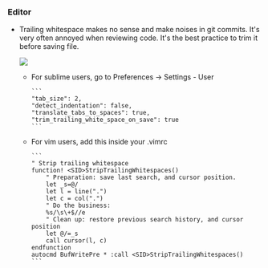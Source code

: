### Editor

* Trailing whitespace makes no sense and make noises in git commits. It's very often annoyed when reviewing code. It's the best practice to trim it before saving file.

  ![](http://lh5.ggpht.com/_qSmJ0dW70FE/TPfBQjvbHQI/AAAAAAAAAWA/U7BUO-LzHwU/git%20diff.png)

  * For sublime users, go to Preferences -> Settings - User

        ```
        "tab_size": 2,
        "detect_indentation": false,
        "translate_tabs_to_spaces": true,
        "trim_trailing_white_space_on_save": true
        ```
  * For vim users, add this inside your .vimrc

        ```
        " Strip trailing whitespace
        function! <SID>StripTrailingWhitespaces()
            " Preparation: save last search, and cursor position.
            let _s=@/
            let l = line(".")
            let c = col(".")
            " Do the business:
            %s/\s\+$//e
            " Clean up: restore previous search history, and cursor position
            let @/=_s
            call cursor(l, c)
        endfunction
        autocmd BufWritePre * :call <SID>StripTrailingWhitespaces()
        ```